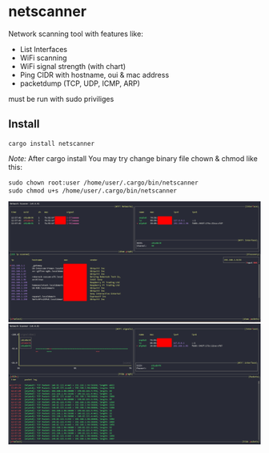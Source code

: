 # netscanner


Network scanning tool with features like:

- List Interfaces
- WiFi scanning
- WiFi signal strength (with chart)
- Ping CIDR with hostname, oui & mac address
- packetdump (TCP, UDP, ICMP, ARP)

must be run with sudo priviliges

## Install
```
cargo install netscanner
```
*Note:* After cargo install You may try change binary file chown & chmod like this:
```
sudo chown root:user /home/user/.cargo/bin/netscanner
sudo chmod u+s /home/user/.cargo/bin/netscanner
```

![netscanner screenshot](./netscanner.png?raw=true)
![netscanner screenshot](./netscanner1.png?raw=true)
